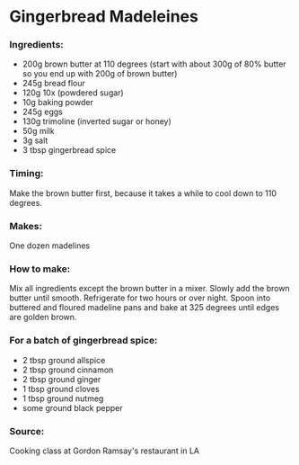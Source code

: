 # Gingerbread Madeleines

### Ingredients:
* 200g brown butter at 110 degrees (start with about 300g of 80% butter so you end up with 200g of brown butter)
* 245g bread flour
* 120g 10x (powdered sugar)
* 10g baking powder
* 245g eggs
* 130g trimoline (inverted sugar or honey)
* 50g milk
* 3g salt
* 3 tbsp gingerbread spice

### Timing:

Make the brown butter first, because it takes a while to cool down to 110 degrees.

### Makes:

One dozen madelines

### How to make:

Mix all ingredients except the brown butter in a mixer. Slowly add the brown butter until smooth. Refrigerate for two hours or over night. Spoon into buttered and floured madeline pans and bake at 325 degrees until edges are golden brown.

### For a batch of gingerbread spice:

* 2 tbsp ground allspice
* 2 tbsp ground cinnamon
* 2 tbsp ground ginger
* 1 tbsp ground cloves
* 1 tbsp ground nutmeg
* some ground black pepper


### Source:

Cooking class at Gordon Ramsay's restaurant in LA

